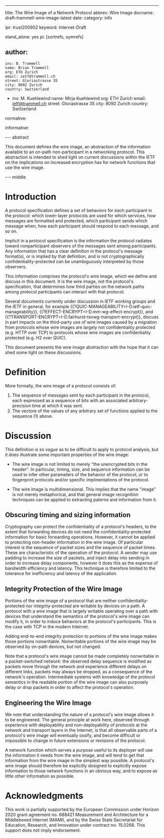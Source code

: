 ---
title: The Wire Image of a Network Protocol
abbrev: Wire Image
docname: draft-trammell-wire-image-latest
date:
category: info

ipr: trust200902
keyword: Internet-Draft

stand_alone: yes
pi: [sortrefs, symrefs]

author:
  -
    ins: B. Trammell
    name: Brian Trammell
    org: ETH Zurich
    email: ietf@trammell.ch
    street: Gloriastrasse 35
    city: 8092 Zurich
    country: Switzerland
  -
    ins: M. Kuehlewind
    name: Mirja Kuehlewind
    org: ETH Zurich
    email: ietf@trammell.ch
    street: Gloriastrasse 35
    city: 8092 Zurich
    country: Switzerland

normative:

informative:

--- abstract

This document defines the wire image, an abstraction of the information
available to an on-path non-participant in a networking protocol. This
abstraction is intended to shed light on current discussions within the IETF
on the implications on increased encryption has for network functions that use
the wire image.

--- middle

# Introduction

A protocol specification defines a set of behaviors for each participant in
the protocol: which lower-layer protocols are used for which services, how
messages are formatted and protected, which participant sends which message
when, how each participant should respond to each message, and so on.

Implicit in a protocol specification is the information the protocol radiates
toward nonparticipant observers of the messages sent among participants. Any
information that has a clear definition in the protocol's message format(s),
or is implied by that definition, and is not cryptographically
confidentiality-protected can be unambiguously interpreted by those observers.

This information comprises the protocol's wire image, which we define and
discuss in this document. It is the wire image, not the protocol's
specification, that determines how third parties on the network paths among
protocol participants can interact with that protocol.

Several documents currently under discussion in IETF working groups and the
IETF in general, for example
{{?QUIC-MANAGEABILITY=I-D.ietf-quic-manageability}},
{{?EFFECT-ENCRYPT=I-D.mm-wg-effect-encrypt}}, and
{{?TRANSPORT-ENCRYPT=I-D.fairhurst-tsvwg-transport-encrypt}}, discuss in
part impacts on the third-party use of wire images caused by a migration from
protocols whose wire images are largely not confidentiality protected (e.g.
HTTP over TCP) to protocols whose wire images are confidentiality protected
(e.g. H2 over QUIC).

This document presents the wire image abstraction with the hope that it can
shed some light on these discussions.

# Definition

More formally, the wire image of a protocol consists of:

1. The sequence of messages sent by each participant in the protocol, each
   expressed as a sequence of bits with an associated arbitrary-precision time
   at which it was sent.
2. The vectore of the values of any arbitrary set of functions applied to the
   sequence (1) above.

# Discussion

This definition is so vague as to be difficult to apply to protocol analysis,
but it does illustrate some important properties of the wire image:

- The wire image is not limited to merely "the unencrypted bits in the
  header". In particular, timing, size, and sequence information can be used
  to infer other parameters of the behavior of the protocol, or to fingerprint
  protocols and/or specific implmentations of the protocol.

- The wire image is multidimensional. This implies that the name "image" is
  not merely metaphorical, and that general image recognition techniques can
  be applied to extracting paterns and information from it.

## Obscuring timing and sizing information

Cryptography can protect the confidentiality of a protocol's headers, to the
extent that forwarding devices do not need the confidentiality-protected
information for basic forwarding operations. However, it cannot be applied to
protecting non-header information in the wire image. Of particular interest is
the sequence of packet sizes and the sequence of packet times. These are
characteristic of the operation of the protocol. A sender may use padding to
increase the size of packets, and inject delay into sending in order to
increase delay components, however it does this as the expense of bandwidth
efficiency and latency. This technique is therefore limited to the tolerance
for inefficiency and latency of the application.

## Integrity Protection of the Wire Image

Portions of the wire image of a protocol that are neither
confidentiality-protected nor integrity-protected are writable by devices on a
path. A protocol with a wire image that is largely writable operating over a
path with devices that understand the semantics of the protocol's wire image
can modify it, in order to induce behaviors at the protocol's participants.
This is the case with TCP in the modern Internet.

Adding end-to-end integrity protection to portions of the wire image makes
those portions nonwritable. Nonwritable portions of the wire image may be
observed by on-path devices, but not changed.

Note that a protocol's wire image cannot be made completely nonwritable in a
packet-switched network: the observed delay sequence is modified as packets
move through the network and experience different delays on different links,
packets may always be dropped, as a consequence of the network's operation.
Intermediate systems with knowledge of the protocol semantics in the readable
portion of the wire image can also purposely delay or drop packets in order to
affect the protocol's operation.

## Engineering the Wire Image

We note that understanding the nature of a protocol's wire image allows it to
be engineered. The general principle at work here, observed through experience
with deployability and non-deployability of protocols at the network and
transport layers in the Internet, is that all observable parts of a protocol's
wire image will eventually ossify, and become difficult or impossible to
change in future extensions or revisions of the protocol.

A network function which serves a purpose useful to its deployer will use the
information it needs from the wire image, and will tend to get that
information from the wire image in the simplest way possible. A protocol's
wire image should therefore be explicitly designed to explicitly expose
information to those network functions in an obvious way, and to expose as
little other information as possible.



# Acknowledgments

This work is partially supported by the European Commission under Horizon 2020
grant agreement no. 688421 Measurement and Architecture for a Middleboxed
Internet (MAMI), and by the Swiss State Secretariat for Education, Research, and
Innovation under contract no. 15.0268. This support does not imply endorsement.
